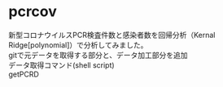# pcrcov
新型コロナウイルスPCR検査件数と感染者数を回帰分析（Kernal Ridge[polynomial]）で分析してみました。<br />
gitで元データを取得する部分と、データ加工部分を追加<br />
データ取得コマンド(shell script)<br />
getPCRD<br />

